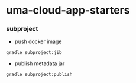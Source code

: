 # uma-cloud-app-starters


### subproject

 - push docker image
```
gradle subproject:jib
```

 - publish metadata jar
```
gradle subproject:publish
```

